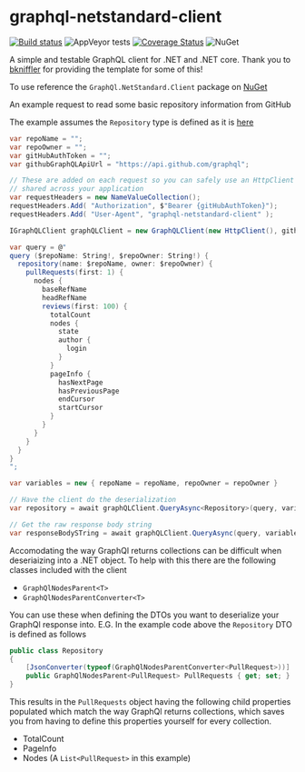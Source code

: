 # graphql-netstandard-client
[![Build status](https://ci.appveyor.com/api/projects/status/bmovyxbqfxjxkigd/branch/master?svg=true)](https://ci.appveyor.com/project/Firenza/graphql-netstandard-client/branch/master)
![AppVeyor tests](https://img.shields.io/appveyor/tests/Firenza/graphql-netstandard-client.svg)
[![Coverage Status](https://coveralls.io/repos/github/Firenza/graphql-netstandard-client/badge.svg)](https://coveralls.io/github/Firenza/graphql-netstandard-client)
![NuGet](https://img.shields.io/nuget/v/GraphQl.Netstandard.Client.svg)

A simple and testable GraphQL client for .NET and .NET core. Thank you to [bkniffler](https://github.com/bkniffler/graphql-net-client) for providing the template for some of this! 

To use reference the `GraphQl.NetStandard.Client` package on [NuGet](https://www.nuget.org/packages/GraphQl.NetStandard.Client/)

An example request to read some basic repository information from GitHub

The example assumes the `Repository` type is defined as it is [here](https://github.com/Firenza/graphql-netstandard-client/blob/2bca117a5c29a24c1a0aaea197cb0216015fd076/tests/GraphQL.NetStandard.Client.UnitTests/Model/Repository.cs)
```csharp
var repoName = "";
var repoOwner = "";
var gitHubAuthToken = "";
var githubGraphQLApiUrl = "https://api.github.com/graphql";

// These are added on each request so you can safely use an HttpClient instance that is 
// shared across your application
var requestHeaders = new NameValueCollection();
requestHeaders.Add( "Authorization", $"Bearer {gitHubAuthToken}");
requestHeaders.Add( "User-Agent", "graphql-netstandard-client" );

IGraphQLClient graphQLClient = new GraphQLClient(new HttpClient(), githubGraphQLApiUrl, requestHeaders);

var query = @"
query ($repoName: String!, $repoOwner: String!) {
  repository(name: $repoName, owner: $repoOwner) {
    pullRequests(first: 1) {
      nodes {
        baseRefName
        headRefName
        reviews(first: 100) {
          totalCount
          nodes {
            state
            author {
              login
            }
          }
          pageInfo {
            hasNextPage
            hasPreviousPage
            endCursor
            startCursor
          }
        }
      }
    }
  }
}
";

var variables = new { repoName = repoName, repoOwner = repoOwner }

// Have the client do the deserialization
var repository = await graphQLClient.QueryAsync<Repository>(query, variables);

// Get the raw response body string
var responseBodySTring = await graphQLClient.QueryAsync(query, variables);
```

Accomodating the way GraphQl returns collections can be difficult when deseriaizing into a .NET object.  To help with this there are the following classes included with the client

* `GraphQlNodesParent<T>`
* `GraphQlNodesParentConverter<T>`

You can use these when defining the DTOs you want to deserialize your GraphQl response into.  E.G. In the example code above the `Repository` DTO is defined as follows

```csharp
public class Repository
{
    [JsonConverter(typeof(GraphQlNodesParentConverter<PullRequest>))]
    public GraphQlNodesParent<PullRequest> PullRequests { get; set; }
}
```

This results in the `PullRequests` object having the following child properties populated which match the way GraphQl returns collections, which saves you from having to define this properties yourself for every collection.
* TotalCount
* PageInfo
* Nodes (A `List<PullRequest>` in this example)
